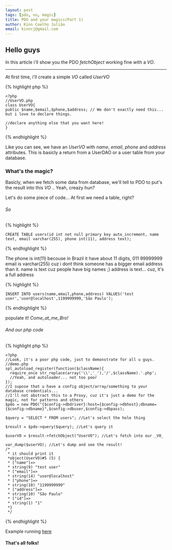 ```yaml
---
layout: post
tags: [pdo, vo, magic]
title: PDO and your magics(Part 1)
author: Kinn Coelho Julião
email: kinncj@gmail.com
---
```

## Hello guys

In this article i'll show you the PDO _fetchObject_ working fine with a _VO_.

***

At first time, i'll create a simple _VO_ called _UserVO_

{% highlight php %}

    <?php
    //UserVO.php
    class UserVO{
    public $name,$email,$phone,$address; // We don't exactly need this... but i love to declare things.
        
    //declare anything else that you want here!  
    }

{% endhighlight %}

Like you can see, we have an _UserVO_ with _name_, _email_, _phone_ and _address_ attributes.
This is basicly a return from a UserDAO or a user table from your database.

### What's the magic?

Basicly, when we fetch some data from database, we'll tell to PDO to put's the result into this _VO_ ..
Yeah, creazy hun?

Let's do some piece of code... 
At first we need a table, right?

###### So

{% highlight %}

    CREATE TABLE users(id int not null primary key auto_increment, name text, email varchar(255), phone int(11), address text);

{% endhighlight %}

The phone is int(11) becouse in Brazil it have about 11 digits, 011 99999999
email is varchar(255) cuz i dont think someone has a bigger email address than it.
name is text cuz people have big names ;)
address is text... cuz, it's a full address

{% highlight %}

    INSERT INTO users(name,email,phone,address) VALUES('test user','user@localhost',1199999999,'São Paulo');

{% endhighlight %}

populate it! _Come_at_me_Bro!_


###### And our php code

{% highlight php %}

    <?php
	//Look, it's a poor php code, just to demonstrate for all u guys.
	//demo.php
	spl_autoload_register(function($className){
	  require_once str_replace(array('\\','_'),'/',$className).'.php';
	  //Yeah, and autoloader... not too poor
	});
	//I supose that u have a config object/array/something to your database credentials...
	//I'll not abstract this to a Proxy, cuz it's just a demo for the magic, not for patterns and others
	$pdo = new PDO("{$config->dbdriver}:host={$config->dbhost};dbname={$config->dbname}",$config->dbuser,$config->dbpass);
	
	$query = "SELECT * FROM users"; //Let's select the hole thing
	
	$result = $pdo->query($query); //Let's query it
	
	$userVO = $result->fetchObject("UserVO"); //Let's fetch into our _VO_
	
	var_dump($userVO); //Let's dump and see the result!
	/*
	 * it should print it
	 *object(UserVO)#5 (5) {
	 * ["name"]=>
	 * string(9) "test user"
	 * ["email"]=>
	 * string(14) "user@localhost"
	 * ["phone"]=>
	 * string(10) "1199999999"
	 * ["address"]=>
	 * string(10) "São Paulo"
	 * ["id"]=>
	 * string(1) "1"
	 *}
	 */
	
{% endhighlight %}

Example running [here](http://kinncj.com.br/kinn/phpedia/examples/2012-04-03-2012-04-03-PDO-and-your-magics/1/)

#### That's all folks!
